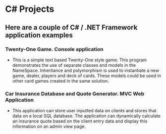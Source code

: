 # C# Projects 
## Here are a couple of C# / .NET Framework application examples
  
### Twenty-One Game. Console application
- This is a simple text based Twenty-One style game. This program demonstrates the use of separate classes and models in the NameSpace.
Inheritance and polymorphism is used to instantiate a new game, dealer, players and deck of cards. These models
could be used in other card games created in the same solution.

### Car Insurance Database and Quote Generator. MVC Web Application
- This application can store user inputted data on clients and stores that data on a local SQL database. The application can 
dynamically calculate an insurance quote based on the client entry data and display this information on an admin
view page.